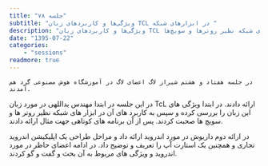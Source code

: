 ```yaml
---
title: "جلسه ۷۸"
subtitle: "ویژگی‌ها و کاربردهای زبان TCL در ابزارهای شبکه "
description: "ویژگی‌ها و کاربردهای زبان TCL در ابزارهای شبکه نظیر روترها و سویچ‌ها"
date: "1395-07-22"
categories:
    - "sessions"
readmore: true
---
```

    در جلسه هفتاد و هشتم شیراز لاگ اعضای لاگ در آموزشگاه هوش مصنوعی گرد هم آمدند.
در این جلسه در ابتدا مهندس یداللهی در مورد زبان TcL ارائه دادند. در ابتدا
ویژگی های این زبان را بررسی کرده و سپس به کاربرد های آن در ابزار های شبکه نظیر
روتر ها و سویچ ها صحبت کردند. پس از آن برنامه های کوتاهی جهت مثال ارائه دادند.

در ارائه دوم داریوش در مورد اندروید ارائه داد و مراحل طراحی یک اپلیکیشن
اندروید تجاری و همچنین یک استارت آپ را تعریف و توضیح داد. در ادامه اعضای حاظر
در مورد اندروید و ویژگی های مربوط به آن بحث و گفت و گو کردند.

